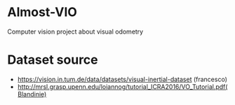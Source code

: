 # Almost-VIO
Computer vision project about visual odometry

# Dataset source
+ https://vision.in.tum.de/data/datasets/visual-inertial-dataset (francesco)
+ http://mrsl.grasp.upenn.edu/loiannog/tutorial_ICRA2016/VO_Tutorial.pdf(Blandinie)
